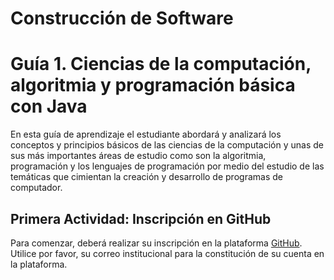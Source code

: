 # Construcción de Software
# Guía 1.  Ciencias de la computación, algoritmia y programación básica con Java

En esta guía de aprendizaje el estudiante abordará y analizará los conceptos y principios básicos de las ciencias de la computación 
y unas de sus más importantes áreas de estudio como son la algoritmia, programación y los lenguajes de programación por medio del estudio 
de las temáticas que cimientan la creación y desarrollo de programas de computador. 

## Primera Actividad: Inscripción en GitHub
Para comenzar, deberá realizar su inscripción en la plataforma [GitHub](https://github.com/). Utilice por favor, su correo institucional 
para la constitución de su cuenta en la plataforma.

